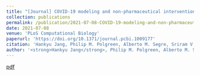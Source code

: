 ```yaml
---
title: "[Journal] COVID-19 modeling and non-pharmaceutical interventions in an outpatient dialysis unit"
collection: publications
permalink: /publication/2021-07-08-COVID-19-modeling-and-non-pharmaceutical-interventions-in-an-outpatient-dialysis-unit
date: 2021-07-08
venue: 'PLoS Computational Biology'
paperurl: 'https://doi.org/10.1371/journal.pcbi.1009177'
citation: 'Hankyu Jang, Philip M. Polgreen, Alberto M. Segre, Sriram V. Pemmaraju. 2021. &quot;COVID-19 modeling and non-pharmaceutical interventions in an outpatient dialysis unit&quot; <i>PLoS Computational Biology</i>' 
author: '<strong>Hankyu Jang</strong>, Philip M. Polgreen, Alberto M. Segre, and Sriram V. Pemmaraju'
---
```


[pdf](http://HankyuJang.github.io/files/paper/PLOS21_COVID19_modeling_NPIs.pdf)
